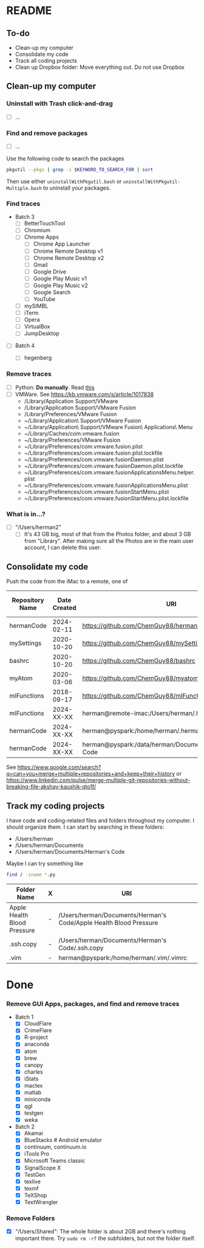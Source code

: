 # README

## To-do

- Clean-up my computer
- Consolidate my code
- Track all coding projects
- Clean up Dropbox folder: Move everything out. Do not use Dropbox

## Clean-up my computer

###  Uninstall with Trash click-and-drag
  - [ ] ...

###  Find and remove packages
  - [ ] ...

Use the following code to search the packages
```bash
pkgutil --pkgs | grep -i $KEYWORD_TO_SEARCH_FOR | sort
```

Then use either `uninstallWithPkgutil.bash` or `uninstallWithPkgutil-Multiple.bash` to uninstall your packages.

### Find traces
- Batch 3
    - [ ] BetterTouchTool
    - [ ] Chromium
    - [ ] Chrome Apps
      - [ ] Chrome App Launcher
      - [ ] Chrome Remote Desktop v1
      - [ ] Chrome Remote Desktop v2
      - [ ] Gmail
      - [ ] Google Drive
      - [ ] Google Play Music v1
      - [ ] Google Play Music v2
      - [ ] Google Search
      - [ ] YouTube
    - [ ] mySIMBL
    - [ ] iTerm
    - [ ] Opera
    - [ ] VirtualBox
    - [ ] JumpDesktop
- [ ] Batch 4
    - [ ] hegenberg


###  Remove traces
  - [ ] Python: **Do manually**. Read [this](https://docs.python.org/3/using/mac.html)
  - [ ] VMWare. See https://kb.vmware.com/s/article/1017838
    - /Library/Application Support/VMware
    - /Library/Application Support/VMware Fusion
    - /Library/Preferences/VMware Fusion
    - ~/Library/Application\ Support/VMware Fusion
    - ~/Library/Application\ Support/VMware Fusion\ Applications\ Menu
    - ~/Library/Caches/com.vmware.fusion
    - ~/Library/Preferences/VMware Fusion
    - ~/Library/Preferences/com.vmware.fusion.plist
    - ~/Library/Preferences/com.vmware.fusion.plist.lockfile
    - ~/Library/Preferences/com.vmware.fusionDaemon.plist
    - ~/Library/Preferences/com.vmware.fusionDaemon.plist.lockfile
    - ~/Library/Preferences/com.vmware.fusionApplicationsMenu.helper.plist
    - ~/Library/Preferences/com.vmware.fusionApplicationsMenu.plist
    - ~/Library/Preferences/com.vmware.fusionStartMenu.plist
    - ~/Library/Preferences/com.vmware.fusionStartMenu.plist.lockfile


###  What is in...?
   - [ ] "/Users/herman2"
     - [ ] It's 43 GB big, most of that from the Photos folder, and about 3 GB from "Library". After making sure all the Photos are in the main user account, I can delete this user.

##  Consolidate my code

Push the code from the iMac to a remote, one of 

| Repository Name | Date Created | URI                                                        | Archived in GitHub | Merge Destination |
| --------------- | ------------ | ---------------------------------------------------------- | ------------------ | ----------------- |
| hermanCode      | 2024-02-11   | https://github.com/ChemGuy88/hermanCode                    |                    |                   |
| mySettings      | 2020-10-20   | https://github.com/ChemGuy88/mySettings                    |                    |                   |
| bashrc          | 2020-10-20   | https://github.com/ChemGuy88/bashrc                        | True               |                   |
| myAtom          | 2020-03-06   | https://github.com/ChemGuy88/myatom                        |                    |                   |
| mlFunctions     | 2018-09-17   | https://github.com/ChemGuy88/mlFunctions                   |                    | True              |
| mlFunctions     | 2024-XX-XX   | herman@remote-imac:/Users/herman/.hermanCode               |                    | True              |
| hermanCode      | 2024-XX-XX   | herman@pyspark:/home/herman/.hermanCode                    |                    |                   |
| hermanCode      | 2024-XX-XX   | herman@pyspark:/data/herman/Documents/GitHub/Herman's Code |                    |                   |


See https://www.google.com/search?q=can+you+merge+multiple+repositories+and+keep+their+history
or
https://www.linkedin.com/pulse/merge-multiple-git-repositories-without-breaking-file-akshay-kaushik-qto1f/

## Track my coding projects

I have code and coding-related files and folders throughout my computer. I should organize them. I can start by searching in these folders:

- /Users/herman
- /Users/herman/Documents
- /Users/herman/Documents/Herman's Code

Maybe  I can try something like

```bash
find / -iname *.py
```

| Folder Name                 | X   | URI                                                               |
| --------------------------- | --- | ----------------------------------------------------------------- |
| Apple Health Blood Pressure | -   | /Users/herman/Documents/Herman's Code/Apple Health Blood Pressure |
| .ssh.copy                   | -   | /Users/herman/Documents/Herman's Code/.ssh.copy                   |
| .vim                        | -   | herman@pyspark:/home/herman/.vim/.vimrc                           |

# Done

### Remove GUI Apps, packages, and find and remove traces
- Batch 1
  - [x] CloudFlare
  - [x] CrimeFlare
  - [x] R-project
  - [x] anaconda
  - [x] atom
  - [x] brew
  - [x] canopy
  - [x] charles
  - [x] iStats
  - [x] mactex
  - [x] matlab
  - [x] miniconda
  - [x] qgl
  - [x] testgen
  - [x] weka
- Batch 2
  - [x] Akamai
  - [x] BlueStacks  # Android emulator
  - [x] continuum, continuum.io
  - [x] iTools Pro
  - [x] Microsoft Teams classic
  - [x] SignalScope X
  - [x] TestGen
  - [x] texlive
  - [x] texmf
  - [x] TeXShop
  - [x] TextWrangler

### Remove Folders
  - [x] "/Users/Shared": The whole folder is about 2GB and there's nothing important there. Try `sudo rm -rf` the subfolders, but not the folder itself.
